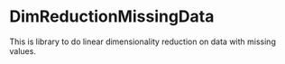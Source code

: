 # DimReductionMissingData
This is library to do linear dimensionality reduction on data with missing values. 

